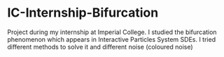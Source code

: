 # IC-Internship-Bifurcation
Project during my internship at Imperial College. I studied the bifurcation phenomenon which appears in Interactive Particles System SDEs. I tried different methods to solve it and different noise (coloured noise)

